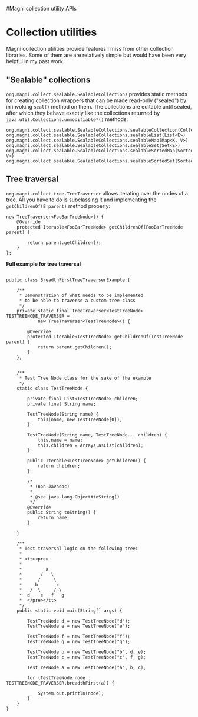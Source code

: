 #Magni collection utility APIs

# Collection utilities #

Magni collection utilities provide features I miss from other collection libraries. Some of them are are relatively simple but would have been very helpful in my past work.

## "Sealable" collections ##

`org.magni.collect.sealable.SealableCollections` provides static methods for creating collection wrappers that can be made read-only ("sealed") by in invoking `seal()` method on them. The collections are editable until sealed, after which they behave exactly like the collections returned by `java.util.Collections.unmodifiable*()` methods:

```
org.magni.collect.sealable.SealableCollections.sealableCollection(Collection<E>)
org.magni.collect.sealable.SealableCollections.sealableList(List<E>)
org.magni.collect.sealable.SealableCollections.sealableMap(Map<K, V>)
org.magni.collect.sealable.SealableCollections.sealableSet(Set<E>)
org.magni.collect.sealable.SealableCollections.sealableSortedMap(SortedMap<K, V>)
org.magni.collect.sealable.SealableCollections.sealableSortedSet(SortedSet<E>)

```

## Tree traversal ##

`org.magni.collect.tree.TreeTraverser` allows iterating over the nodes of a tree. All you have to do is subclassing it and implementing the `getChildrenOf(E parent)` method properly:

```
new TreeTraverser<FooBarTreeNode>() {
	@Override
	protected Iterable<FooBarTreeNode> getChildrenOf(FooBarTreeNode parent) {
		
		return parent.getChildren();
	}
};
```


**Full example for tree traversal**

```

public class BreadthFirstTreeTraverserExample {

	/**
	 * Demonstration of what needs to be implemented 
	 * to be able to traverse a custom tree class
	 */
	private static final TreeTraverser<TestTreeNode> TESTTREENODE_TRAVERSER = 
			new TreeTraverser<TestTreeNode>() {

		@Override
		protected Iterable<TestTreeNode> getChildrenOf(TestTreeNode parent) {
			return parent.getChildren();
		}
	};
	
	
	/**
	 * Test Tree Node class for the sake of the example
	 */
	static class TestTreeNode {

		private final List<TestTreeNode> children;
		private final String name;

		TestTreeNode(String name) {
			this(name, new TestTreeNode[0]);
		}

		TestTreeNode(String name, TestTreeNode... children) {
			this.name = name;
			this.children = Arrays.asList(children);
		}

		public Iterable<TestTreeNode> getChildren() {
			return children;
		}

		/*
		 * (non-Javadoc)
		 * 
		 * @see java.lang.Object#toString()
		 */
		@Override
		public String toString() {
			return name;
		}

	}

	/**
	 * Test traversal logic on the following tree:
	 * 
	 * <tt><pre>
	 * 
	 *         a
	 *       /   \
	 *      /     \
	 *     b       c
	 *   /  \     / \
	 *  d    e   f   g
	 *  </pre></tt>
	 */
	public static void main(String[] args) {

		TestTreeNode d = new TestTreeNode("d");
		TestTreeNode e = new TestTreeNode("e");

		TestTreeNode f = new TestTreeNode("f");
		TestTreeNode g = new TestTreeNode("g");

		TestTreeNode b = new TestTreeNode("b", d, e);
		TestTreeNode c = new TestTreeNode("c", f, g);

		TestTreeNode a = new TestTreeNode("a", b, c);

		for (TestTreeNode node : TESTTREENODE_TRAVERSER.breadthFirst(a)) {

			System.out.println(node);
		}
	}
}

```